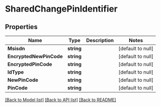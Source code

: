 # SharedChangePinIdentifier

## Properties
Name | Type | Description | Notes
------------ | ------------- | ------------- | -------------
**Msisdn** | **string** |  | [default to null]
**EncryptedNewPinCode** | **string** |  | [default to null]
**EncryptedPinCode** | **string** |  | [default to null]
**IdType** | **string** |  | [default to null]
**NewPinCode** | **string** |  | [default to null]
**PinCode** | **string** |  | [default to null]

[[Back to Model list]](../README.md#documentation-for-models) [[Back to API list]](../README.md#documentation-for-api-endpoints) [[Back to README]](../README.md)

